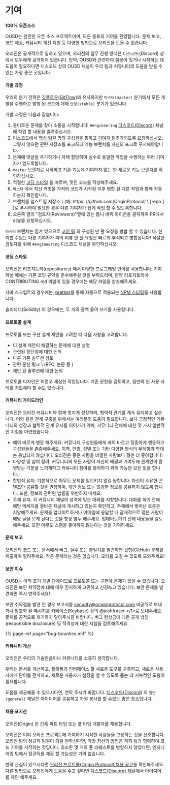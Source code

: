 # 기여

**100% 오픈소스**

OUSD는 완전한 오픈 소스 프로젝트이며, 모든 종류의 기여를 환영합니다. 문제 보고, 코드 제공, 커뮤니티 개선 지원 등 다양한 방법으로 오리진을 도울 수 있습니다.

오리진은 공개적으로 일하고 있으며, 오리진의 업무 진행 방식은 디스코드(Discord) 상에서 모두에게 공개되어 있습니다. 만약, OUSD와 관련하여 질문이 있거나 시작하는 데 도움이 필요하다면 디스코드 상의 OUSD 채널이 우리 팀과 커뮤니티의 도움을 받을 수있는 가장 좋은 곳입니다.

#### 개발 과정

우리의 분기 전략은 [깃플로우(GitFlow)](http://nvie.com/posts/a-successful-git-branching-model/)와 유사하지만 `마스터(master)` 분기에서 모든 개발을 수행하고 발행 된 코드에 대해 `안정(stable)` 분기가 있습니다.

개발 과정은 다음과 같습니다:

1. 흥미로운 문제를 찾아 소통을 시작합니다! `#engineering` [디스코드(Discord)](https://discord.gg/jyxpUSe) 채널에 작업 할 내용을 알려주십시오.
2. 디스코드에서 [핵심 팀원](https://github.com/orgs/OriginProtocol/teams/core/members) 명의 구성원을 핑하고 [기여자 팀](https://github.com/orgs/OriginProtocol/teams/contributors)추가되도록 요청하십시오. 그렇지 않으면 관련 저장소를 포크하고 기능 브랜치를 자신의 포크로 푸시해야합니다.
3. 문제에 댓글을 추가하거나 자체 할당하여 실수로 동일한 작업을 수행하는 여러 기여자가 없도록합니다.
4. `master` 브랜치로 시작하고 기존 기능에 기여하지 않는 한 새로운 기능 브랜치를 확인하십시오.
5. 적절한 [코딩 스타일](https://docs.originprotocol.com/guides/getting_started/contributing.html#contributing-email-coding-style) 을 따르며, 멋진 코드를 작성해주세요.
6. `마스터` 에서 최신 커밋을 가져와 코드가 시작된 이후 병합 된 다른 작업과 함께 작동하는지 확인합니다.
7. 브랜치를 업스트림 저장소 \ (예: https: //github.com/OriginProtocol/ \ [repo \] \)로 푸시하여 필요한 경우 다른 기여자가 쉽게 작업 할 수 있도록합니다.
8. 오른쪽 열의 "검토자(Reviewers)"옆에 있는 톱니 바퀴 아이콘을 클릭하여 PR에서 리뷰를 요청하십시오.

`마스터` 브랜치는 잠겨 있으므로 [코어 팀](https://github.com/orgs/OriginProtocol/teams/core) 의 구성원 만 풀 요청을 병합 할 수 있습니다. 신뢰할 수있는 다른 기여자가 피어 리뷰 한 풀 요청은 빠르게 추적되고 병합됩니다! 적절한 검토자를 위해 `#engineering` 디스코드 채널을 확인하십시오.

#### 코딩 스타일

오리진은 리포지토리(repositories) 에서 다양한 프로그래밍 언어를 사용합니다. 기여 하실 때에는 기존 코딩 규약을 준수해주실 것을 부탁드리며, 만약 리포지토리에 CONTRIBUTING.md 파일이 있을 경우에는 해당 파일을 참조해주세요.

자바 스크립트의 경우에는, [prettier](https://prettier.io/)을 통해 자동으로 적용되는 [NPM 스타일](https://docs.npmjs.com/misc/coding-style)을 사용합니다.

솔리티디(Solidity) 의 경우에는, 두 개의 공백 들여 쓰기를 사용합니다.

#### 프로토콜 설계

프로토콜 또는 구현 설계 제안을 고려할 때 다음 사항을 고려합니다.

* 이 설계 제안이 해결하는 문제에 대한 설명
* 관련된 장단점에 대한 논의
* 다른 기존 솔루션 검토
* 관련 문헌 링크 \ (RFC, 논문 등 \)
* 제안 된 솔루션에 대한 논의

프로토콜 디자인은 어렵고 세심한 작업입니다. 기존 문헌을 검토하고, 일반화 된 사용 사례를 검토해야 할 수도 있습니다.

#### 커뮤니티 가이드라인

오리진은 오리진 커뮤니티와 함께 멋지게 성장하며, 협력적 관계를 계속 유지하고 싶습니다. 이와 같은 관계 구축을 위해서는 여러분의 도움이 필요합니다. 보다 긍정적인 커뮤니티의 성장과 협력적 관계 유지를 이어가기 위해, 커뮤니티 전체에 대한 몇 가지 일반적인 지침을 마련했습니다.

* 예의 바르게 행동 해주세요: 커뮤니티 구성원들에게 예의 바르고 정중하게 행동하고 구성원들을 존중해주세요. 지역, 인종, 성별 또는 기타 다양한 방식의 무례함과 학대는 용납되지 않습니다. 오리진은 좋은 사람을 비열한 사람보다 훨씬 더 좋아합니다!
* 다양성 및 참여 장려: 커뮤니티의 모든 사람이 자신의 배경과 기여도에 관계없이 환영받는 기분을 느끼게하고 커뮤니티 참여를 장려하기 위해 가능한 모든 일을 합니다.
* 합법적 유지: 기본적으로 아무도 문제를 일으키지 않길 원합니다. 자신이 소유한 콘텐츠만 공유할 것을 권장하며, 개인 정보 또는 민감한 정보를 공유하지 않도록 합니다. 또한, 정보와 관련된 법률을 위반하지 마세요.
* 주제 유지: 각 커뮤니티 채널의 성격에 맞는 대화를 지향합니다. 대화를 하기 전에 해당 메세지를 올바른 채널에 게시하고 있는지 확인하고, 주제에서 벗어난 토론은 지양해주세요. 문제를 업데이트하거나 이메일에 응답할 때 잠재적으로 많은 사람이 해당 글을 보게 된다는 것을 항상 염두 해주세요. 업데이트하기 전에 내용들을 검토해주세요. 또한 아무도 스팸을 좋아하지 않는다는 것을 기억하세요.

#### 문제 보고

오리진의 코드 또는 문서에서 버그, 실수 또는 불일치를 발견하면 깃헙(GitHub) 문제를 제출하여 알려주세요. 작은 문제라는 것은 없습니다. 오타를 고칠 수 있도록 도와주세요!

#### 보안 이슈

OUSD는 아직 초기 개발 단계이므로 프로토콜 또는 구현에 문제가 있을 수 있습니다. 오리진은 보안 취약점에 대해 매우 진지하게 고민하고 신경쓰고 있습니다. 보안 문제를 발견하면 즉시 연락주세요!

보안 취약점을 발견 한 경우 보고서를 [security@originprotocol.com](mailto:security@originprotocol.com) 비공개로 보내거나 암호화 된 메시지를 </a>키베이스(Keybase) 상의 @joshfraser </1>로 보내주세요. 문제를 공적으로 제기하지 말아주시길 바랍니다. 버그 현상금에 대한 공개 방침(responsible disclosure) 및 적격성에 대한 지침을 검토해주세요.

{% page-ref page="bug-bounties.md" %}

#### **커뮤니티 개선**

오리진은 우리의 기술만큼이나 커뮤니티를 소중히 생각합니다.

우리는 문서를 개선하고, 플랫폼과 인터페이스 할 새로운 도구를 구축하고, 새로운 사용자에게 단어를 전파하고, 새로운 사용자가 설정을 할 수 있도록 돕는 데 지속적인 도움이 필요합니다.

도움을 제공해줄 수 있으시다면, 연락 주시기 바랍니다. [디스코드(Discord)](https://www.originprotocol.com/discord) 의 `일반(general)` 채널은 아이디어를 공유하고 자원 봉사를 할 수있는 좋은 장소입니다.

#### 채용 포지션

오리진(Origin) 은 간혹 파트 타임 또는 풀 타임 개발자를 채용합니다.

오리진은 이미 오리진 프로젝트에 기여하기 시작한 사람들을 고용하는 것을 선호합니다. 오리진 팀의 정규직 팀원이 되길 원하신다면, 가장 최선의 방법은 저희 팀과 협력하여 코드 기여를 시작하는 것입니다. 최소한 몇 개의 풀 리퀘스트를 병합하지 않았다면, 엔지니어링 팀에서 정규직을 제공 할 가능성은 거의 없습니다.

만약 관심이 있으시다면 [오리진 프로토콜(Origin Protocol) 채용 공고](https://angel.co/originprotocol/jobs)를 확인해주세요. 다른 방법으로 오리진에게 도움을 주고 싶다면 [디스코드(Discord) 채널](https://www.originprotocol.com/discord)에서 아이디어를 제안 해주세요.



